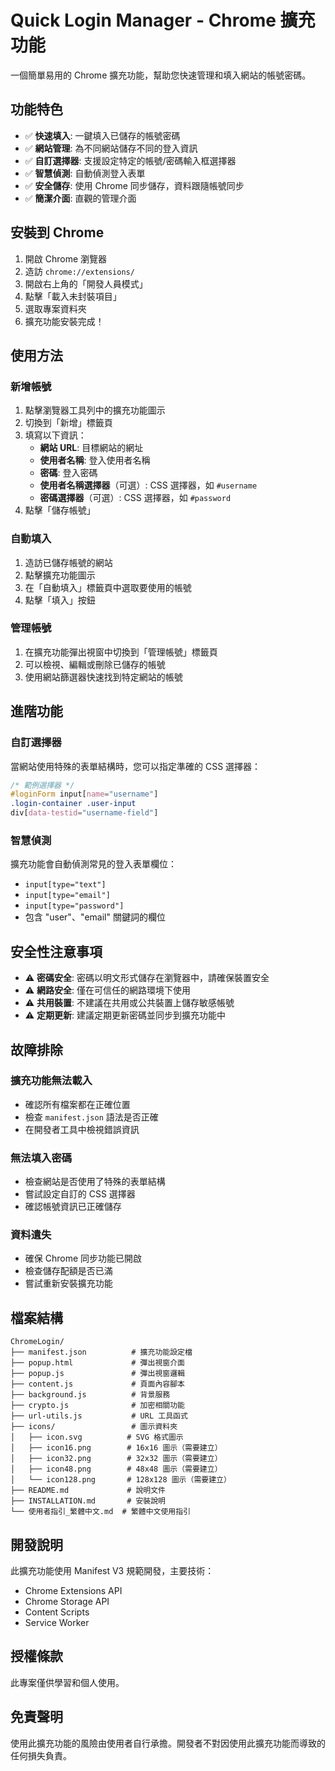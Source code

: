 # Quick Login Manager - Chrome 擴充功能

一個簡單易用的 Chrome 擴充功能，幫助您快速管理和填入網站的帳號密碼。

## 功能特色

- ✅ **快速填入**: 一鍵填入已儲存的帳號密碼
- ✅ **網站管理**: 為不同網站儲存不同的登入資訊
- ✅ **自訂選擇器**: 支援設定特定的帳號/密碼輸入框選擇器
- ✅ **智慧偵測**: 自動偵測登入表單
- ✅ **安全儲存**: 使用 Chrome 同步儲存，資料跟隨帳號同步
- ✅ **簡潔介面**: 直觀的管理介面

## 安裝到 Chrome
1. 開啟 Chrome 瀏覽器
2. 造訪 `chrome://extensions/`
3. 開啟右上角的「開發人員模式」
4. 點擊「載入未封裝項目」
5. 選取專案資料夾
6. 擴充功能安裝完成！

## 使用方法

### 新增帳號
1. 點擊瀏覽器工具列中的擴充功能圖示
2. 切換到「新增」標籤頁
3. 填寫以下資訊：
   - **網站 URL**: 目標網站的網址
   - **使用者名稱**: 登入使用者名稱
   - **密碼**: 登入密碼
   - **使用者名稱選擇器**（可選）: CSS 選擇器，如 `#username`
   - **密碼選擇器**（可選）: CSS 選擇器，如 `#password`
4. 點擊「儲存帳號」

### 自動填入
1. 造訪已儲存帳號的網站
2. 點擊擴充功能圖示
3. 在「自動填入」標籤頁中選取要使用的帳號
4. 點擊「填入」按鈕

### 管理帳號
1. 在擴充功能彈出視窗中切換到「管理帳號」標籤頁
2. 可以檢視、編輯或刪除已儲存的帳號
3. 使用網站篩選器快速找到特定網站的帳號

## 進階功能

### 自訂選擇器
當網站使用特殊的表單結構時，您可以指定準確的 CSS 選擇器：

```css
/* 範例選擇器 */
#loginForm input[name="username"]
.login-container .user-input
div[data-testid="username-field"]
```

### 智慧偵測
擴充功能會自動偵測常見的登入表單欄位：
- `input[type="text"]`
- `input[type="email"]`
- `input[type="password"]`
- 包含 "user"、"email" 關鍵詞的欄位

## 安全性注意事項

- ⚠️ **密碼安全**: 密碼以明文形式儲存在瀏覽器中，請確保裝置安全
- ⚠️ **網路安全**: 僅在可信任的網路環境下使用
- ⚠️ **共用裝置**: 不建議在共用或公共裝置上儲存敏感帳號
- ⚠️ **定期更新**: 建議定期更新密碼並同步到擴充功能中

## 故障排除

### 擴充功能無法載入
- 確認所有檔案都在正確位置
- 檢查 `manifest.json` 語法是否正確
- 在開發者工具中檢視錯誤資訊

### 無法填入密碼
- 檢查網站是否使用了特殊的表單結構
- 嘗試設定自訂的 CSS 選擇器
- 確認帳號資訊已正確儲存

### 資料遺失
- 確保 Chrome 同步功能已開啟
- 檢查儲存配額是否已滿
- 嘗試重新安裝擴充功能

## 檔案結構

```
ChromeLogin/
├── manifest.json          # 擴充功能設定檔
├── popup.html             # 彈出視窗介面
├── popup.js               # 彈出視窗邏輯
├── content.js             # 頁面內容腳本
├── background.js          # 背景服務
├── crypto.js              # 加密相關功能
├── url-utils.js           # URL 工具函式
├── icons/                 # 圖示資料夾
│   ├── icon.svg          # SVG 格式圖示
│   ├── icon16.png        # 16x16 圖示（需要建立）
│   ├── icon32.png        # 32x32 圖示（需要建立）
│   ├── icon48.png        # 48x48 圖示（需要建立）
│   └── icon128.png       # 128x128 圖示（需要建立）
├── README.md             # 說明文件
├── INSTALLATION.md       # 安裝說明
└── 使用者指引_繁體中文.md  # 繁體中文使用指引
```

## 開發說明

此擴充功能使用 Manifest V3 規範開發，主要技術：
- Chrome Extensions API
- Chrome Storage API
- Content Scripts
- Service Worker

## 授權條款

此專案僅供學習和個人使用。

## 免責聲明

使用此擴充功能的風險由使用者自行承擔。開發者不對因使用此擴充功能而導致的任何損失負責。